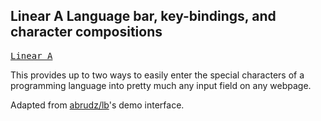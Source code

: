 ## Linear A Language bar, key-bindings, and character compositions
<a href="https://mwenge.github.io/MinoanBars/lineara"><kbd>Linear A</kbd></a>

This provides up to two ways to easily enter the special characters of a programming language into pretty much any input field on any webpage.

Adapted from [abrudz/lb](https://github.com/abrudz/lb)'s demo interface.
